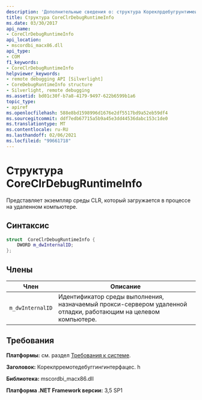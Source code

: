 ```yaml
---
description: 'Дополнительные сведения о: структура Кореклрдебугрунтимеинфо'
title: Структура CoreClrDebugRuntimeInfo
ms.date: 03/30/2017
api_name:
- CoreClrDebugRuntimeInfo
api_location:
- mscordbi_macx86.dll
api_type:
- COM
f1_keywords:
- CoreClrDebugRuntimeInfo
helpviewer_keywords:
- remote debugging API [Silverlight]
- CoreDebugRuntimeInfo structure
- Silverlight, remote debugging
ms.assetid: bd01c30f-b7a8-4179-9497-622b6599b1a6
topic_type:
- apiref
ms.openlocfilehash: 588e8bd1598996d1676e2df5517bd9a52eb59df4
ms.sourcegitcommit: ddf7edb67715a5b9a45e3dd44536dabc153c1de0
ms.translationtype: MT
ms.contentlocale: ru-RU
ms.lasthandoff: 02/06/2021
ms.locfileid: "99661718"
---
```

# <a name="coreclrdebugruntimeinfo-structure"></a>Структура CoreClrDebugRuntimeInfo

Представляет экземпляр среды CLR, который загружается в процессе на удаленном компьютере.  
  
## <a name="syntax"></a>Синтаксис  
  
```cpp  
struct  CoreClrDebugRuntimeInfo {  
    DWORD m_dwInternalID;  
};  
```  
  
## <a name="members"></a>Члены  
  
|Член|Описание|  
|------------|-----------------|  
|`m_dwInternalID`|Идентификатор среды выполнения, назначаемый прокси-сервером удаленной отладки, работающим на целевом компьютере.|  
  
## <a name="requirements"></a>Требования  

 **Платформы:** см. раздел [Требования к системе](../../get-started/system-requirements.md).  
  
 **Заголовок:** Кореклрремотедебуггингинтерфацес. h  
  
 **Библиотека:** mscordbi_macx86.dll  
  
 **Платформа .NET Framework версии:** 3,5 SP1
